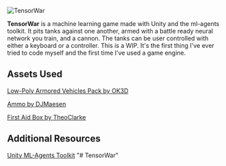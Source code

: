 ![TensorWar](Assets\TensorWar\Textures\TensorWarIconAlpha.png)

**TensorWar** is a machine learning game made with
Unity and the ml-agents toolkit. It pits tanks against one another, armed with
a battle ready neural network you train, and a cannon. The tanks can be user
controlled with either a keyboard or a controller. This is a WIP. It's
the first thing I've ever tried to code myself and the first time
I've used a game engine.

## Assets Used
[Low-Poly Armored Vehicles Pack by OK3D](https://www.cgtrader.com/free-3d-models/vehicle/sci-fi-vehicle/low-poly-armored-vehicles-pack)

[Ammo by DJMaesen](https://sketchfab.com/3d-models/ammo-healthbox-0195d3e483e94f68964bbfa1ebb5c6f5)

[First Aid Box by TheoClarke](https://sketchfab.com/3d-models/first-aid-box-edaba58075ff4796a3ff5c4a43a765a7)

## Additional Resources
[Unity ML-Agents Toolkit](https://github.com/Unity-Technologies/ml-agents)
"# TensorWar" 
